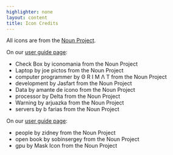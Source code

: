 ```yaml
---
highlighter: none
layout: content
title: Icon Credits
---
```


All icons are from the [Noun Project](https://thenounproject.com/).

On our [user guide page](/guides.shtml):

-   Check Box by iconomania from the Noun Project
-   Laptop by joe pictos from the Noun Project
-   computer programmer by Θ R I M Λ T from the Noun Project
-   development by Jasfart from the Noun Project
-   Data by amante de icono from the Noun Project
-   processor by Delta from the Noun Project
-   Warning by arjuazka from the Noun Project
-   servers by b farias from the Noun Project

On our [user guide page](/gpu-lab.shtml):

-   people by zidney from the Noun Project
-   open book by sobinsergey from the Noun Project
-   gpu by Mask Icon from the Noun Project
